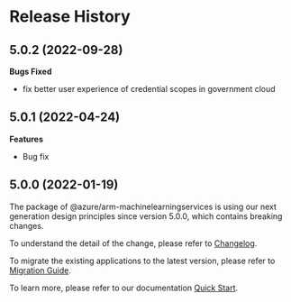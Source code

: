 # Release History

## 5.0.2 (2022-09-28)

**Bugs Fixed**

  -  fix better user experience of credential scopes in government cloud

## 5.0.1 (2022-04-24)

**Features**

  - Bug fix
    
## 5.0.0 (2022-01-19)

The package of @azure/arm-machinelearningservices is using our next generation design principles since version 5.0.0, which contains breaking changes.

To understand the detail of the change, please refer to [Changelog](https://aka.ms/js-track2-changelog).

To migrate the existing applications to the latest version, please refer to [Migration Guide](https://aka.ms/js-track2-migration-guide).

To learn more, please refer to our documentation [Quick Start](https://aka.ms/js-track2-quickstart).
